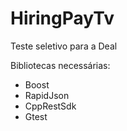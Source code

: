 # HiringPayTv
Teste seletivo para a Deal

Bibliotecas necessárias:
- Boost
- RapidJson
- CppRestSdk
- Gtest
